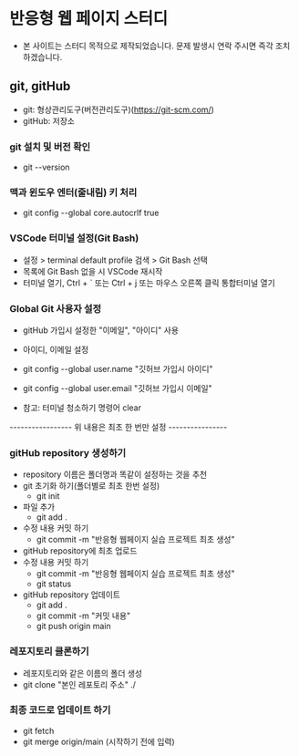 # 반응형 웹 페이지 스터디

- 본 사이트는 스터디 목적으로 제작되었습니다. 문제 발생시 연락 주시면 즉각 조치하겠습니다.

## git, gitHub

- git: 형상관리도구(버전관리도구)(https://git-scm.com/)
- gitHub: 저장소

### git 설치 및 버전 확인

- git --version

### 맥과 윈도우 엔터(줄내림) 키 처리

- git config --global core.autocrlf true

### VSCode 터미널 설정(Git Bash)

- 설정 > terminal default profile 검색 > Git Bash 선택
- 목록에 Git Bash 없을 시 VSCode 재시작
- 터미널 열기, Ctrl + ` 또는 Ctrl + j 또는 마우스 오른쪽 클릭 통합터미널 열기

### Global Git 사용자 설정

- gitHub 가입시 설정한 "이메일", "아이디" 사용
- 아이디, 이메일 설정
- git config --global user.name "깃허브 가입시 아이디"
- git config --global user.email "깃허브 가입시 이메일"

- 참고: 터미널 청소하기 명령어 clear

----------------- 위 내용은 최초 한 번만 설정 ----------------

### gitHub repository 생성하기

- repository 이름은 폴더명과 똑같이 설정하는 것을 추천
- git 초기화 하기(폴더별로 최초 한번 설정)
  - git init
- 파일 추가
  - git add .
- 수정 내용 커밋 하기
  - git commit -m "반응형 웹페이지 실습 프로젝트 최초 생성"
- gitHub repository에 최초 업로드
- 수정 내용 커밋 하기
  - git commit -m "반응형 웹페이지 실습 프로젝트 최초 생성"
  - git status
- gitHub repository 업데이트
  - git add .
  - git commit -m "커밋 내용"
  - git push origin main

### 레포지토리 클론하기

- 레포지토리와 같은 이름의 폴더 생성
- git clone "본인 레포토리 주소" ./

### 최종 코드로 업데이트 하기

- git fetch
- git merge origin/main
  (시작하기 전에 입력)

